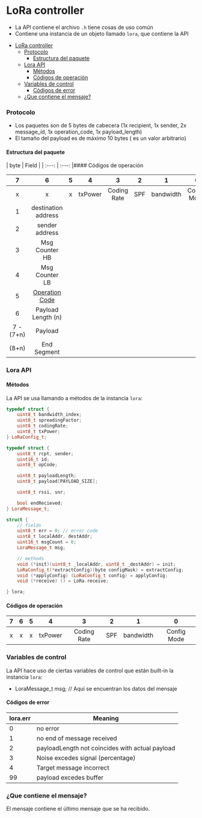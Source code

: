 # LoRa controller
* La API contiene el archivo `.h` tiene cosas de uso común
* Contiene una instancia de un objeto llamado `lora`, que contiene la API

- [LoRa controller](#lora-controller)
    - [Protocolo](#protocolo)
      - [Estructura del paquete](#estructura-del-paquete)
    - [Lora API](#lora-api)
      - [Métodos](#métodos)
      - [Códigos de operación](#códigos-de-operación)
    - [Variables de control](#variables-de-control)
      - [Códigos de error](#códigos-de-error)
    - [¿Que contiene el mensaje?](#que-contiene-el-mensaje)



### Protocolo
* Los paquetes son de 5 bytes de cabecera (1x recipient, 1x sender, 2x message_id, 1x operation_code, 1x payload_length)
* El tamaño del payload es de máximo 10 bytes ( es un valor arbitrario)

#### Estructura del paquete

| byte  | Field |
| :---: | :---: |#### Códigos de operación

|     7     |                    6                    |   5   |    4    |      3      |   2   |     1     |      0      |
| :-------: | :-------------------------------------: | :---: | :-----: | :---------: | :---: | :-------: | :---------: |
|     x     |                    x                    |   x   | txPower | Coding Rate |  SPF  | bandwidth | Config Mode |
|     1     |           destination address           |
|     2     |             sender address              |
|     3     |             Msg Counter HB              |
|     4     |             Msg Counter LB              |
|     5     | [Operation Code](#códigos-de-operación) |
|     6     |           Payload Length (n)            |
| 7 - (7+n) |                 Payload                 |
|   (8+n)   |               End Segment               |



### Lora API
#### Métodos
La API se usa llamando a métodos de la instancia `lora`:

```cpp
typedef struct {
    uint8_t bandwidth_index;
    uint8_t spreadingFactor;
    uint8_t codingRate;
    uint8_t txPower;
} LoRaConfig_t;

typedef struct {
    uint8_t rcpt, sender;
    uint16_t id;
    uint8_t opCode;

    uint8_t payloadLength;
    uint8_t payload[PAYLOAD_SIZE];

    uint8_t rssi, snr;

    bool endRecieved;
} LoraMessage_t;

struct {
    // fields
    uint8_t err = 0; // error code
    uint8_t localAddr, destAddr;
    uint16_t msgCount = 0;
    LoraMessage_t msg;

    // methods
    void (*init)(uint8_t _localAddr, uint8_t _destAddr) = init;
    LoRaConfig_t(*extractConfig)(byte configMask) = extractConfig;
    void (*applyConfig) (LoRaConfig_t config) = applyConfig;
    void (*receive) () = LoRa.receive;

} lora;
```

#### Códigos de operación

|   7   |   6   |   5   |    4    |      3      |   2   |     1     |      0      |
| :---: | :---: | :---: | :-----: | :---------: | :---: | :-------: | :---------: |
|   x   |   x   |   x   | txPower | Coding Rate |  SPF  | bandwidth | Config Mode |

### Variables de control

La API hace uso de ciertas variables de control que están built-in la instancia `lora`:
* LoraMessage_t msg; // Aquí se encuentran los datos del mensaje


#### Códigos de error

| lora.err | Meaning                                         |
| -------- | ----------------------------------------------- |
| 0        | no error                                        |
| 1        | no end of message received                      |
| 2        | payloadLength not coincides with actual payload |
| 3        | Noise excedes signal (percentage)               |
| 4        | Target message incorrect                        |
| 99       | payload excedes buffer                          |


### ¿Que contiene el mensaje?
El mensaje contiene el último mensaje que se ha recibido.
